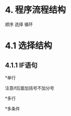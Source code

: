# 4. 程序流程结构
 顺序   选择   循环
 
 # 4.1 选择结构
  ## 4.1.1 IF语句
  
  *单行
  
   注意if后面加括号不加分号
   
  *多行
  
  *多条件
 
